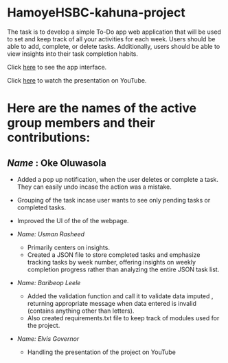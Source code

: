 # HamoyeHSBC-kahuna-project

The task is to develop a simple To-Do app web application that will be used to set and keep track of all your activities for each week. Users should be able to add, complete, or delete tasks. Additionally, users should be able to view insights into their task completion habits.

Click [here](https://hamoye-team-oladimeji-todo-app.onrender.com) to see the app interface.

Click [here](https://youtu.be/uX6n3O1F9z8?si=5GqmNqFVdIpSWT0C) to watch the presentation on YouTube.

# Here are the names of the active group members and their contributions:
## *Name* : Oke Oluwasola
  
  - Added a pop up notification, when the user deletes or complete a task. They can easily undo incase the action was a mistake.
  - Grouping of the task incase user wants to see only pending tasks or completed tasks.
  - Improved the UI of the of the webpage. 

 - *Name: Usman Rasheed*
   - Primarily centers on insights.
   - Created a JSON file to store completed tasks and emphasize tracking tasks by week number, offering insights on weekly completion progress rather than analyzing the entire JSON task list.

 - *Name: Baribeop Leele*
   - Added the validation function and call it to validate data imputed , returning appropriate message when data entered is invalid (contains anything other than letters). 
   - Also created requirements.txt file to keep track of modules used for the project.

 - *Name: Elvis Governor*
   - Handling the presentation of the project on YouTube
